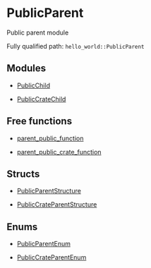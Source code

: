 # PublicParent

Public parent module


Fully qualified path: `hello_world::PublicParent`

## Modules

- [PublicChild](./hello_world-PublicParent-PublicChild.md)

- [PublicCrateChild](./hello_world-PublicParent-PublicCrateChild.md)

## Free functions

- [parent_public_function](./hello_world-PublicParent-parent_public_function.md)

- [parent_public_crate_function](./hello_world-PublicParent-parent_public_crate_function.md)

## Structs

- [PublicParentStructure](./hello_world-PublicParent-PublicParentStructure.md)

- [PublicCrateParentStructure](./hello_world-PublicParent-PublicCrateParentStructure.md)

## Enums

- [PublicParentEnum](./hello_world-PublicParent-PublicParentEnum.md)

- [PublicCrateParentEnum](./hello_world-PublicParent-PublicCrateParentEnum.md)

